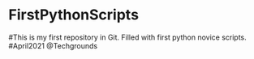 # FirstPythonScripts
#This is my first repository in Git. Filled with first python novice scripts.
#April2021 @Techgrounds
